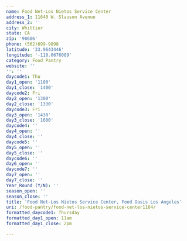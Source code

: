```yaml
---
name: Food Net-Los Nietos Service Center
address_1: 11640 W. Slauson Avenue
address_2: ''
city: Whittier
state: CA
zip: '90606'
phone: (562)699-9898
latitude: '33.9643446'
longitude: '-118.0676089'
category: Food Pantry
website: ''
'': ''
daycode1: Thu
day1_open: '1100'
day1_close: '1400'
daycode2: Fri
day2_open: '1300'
day2_close: '1330'
daycode3: Fri
day3_open: '1430'
day3_close: '1600'
daycode4: ''
day4_open: ''
day4_close: ''
daycode5: ''
day5_open: ''
day5_close: ''
daycode6: ''
day6_open: ''
daycode7: ''
day7_open: ''
day7_close: ''
Year_Round (Y/N): ''
season_open: ''
season_close: ''
title: 'Food Net-Los Nietos Service Center, Food Oasis Los Angeles'
uri: /food-pantry/food-net-los-nietos-service-center1164/
formatted_daycode1: Thursday
formatted_day1_open: 11am
formatted_day1_close: 2pm

---
```

